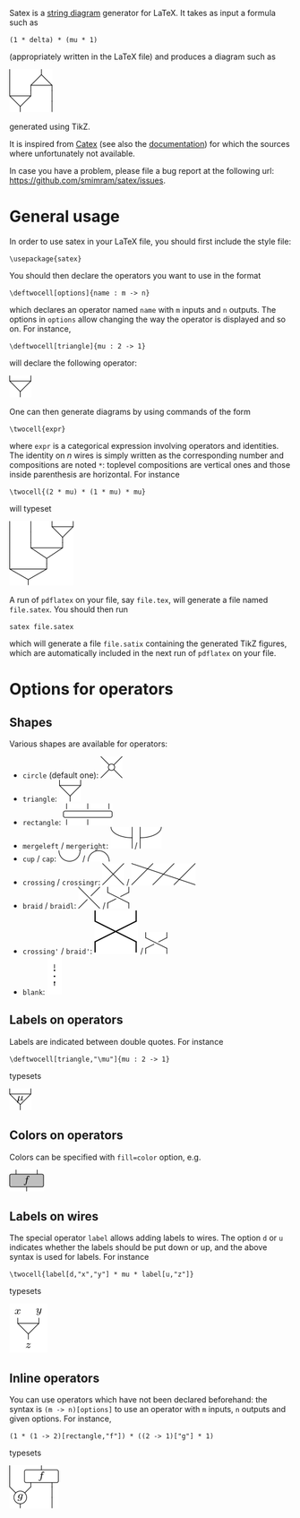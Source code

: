 Satex is a [string diagram](https://en.wikipedia.org/wiki/String_diagram)
generator for LaTeX. It takes as input a formula such as
```
(1 * delta) * (mu * 1)
```
(appropriately written in the LaTeX file) and produces a diagram such as

![](fig/frobl.svg)

generated using TikZ.

It is inspired from [Catex](https://webusers.imj-prg.fr/~yves.guiraud/) (see
also the
[documentation](https://webusers.imj-prg.fr/~yves.guiraud/catex/catex.pdf)) for
which the sources where unfortunately not available.

In case you have a problem, please file a bug report at the following url:
<https://github.com/smimram/satex/issues>.

# General usage

In order to use satex in your LaTeX file, you should first include the style
file:

```
\usepackage{satex}
```

You should then declare the operators you want to use in the format

```
\deftwocell[options]{name : m -> n}
```

which declares an operator named `name` with `m` inputs and `n` outputs. The
options in `options` allow changing the way the operator is displayed and so
on. For instance,

```
\deftwocell[triangle]{mu : 2 -> 1}
```

will declare the following operator:

![](fig/mu.svg)

One can then generate diagrams by using commands of the form

```
\twocell{expr}
```

where `expr` is a categorical expression involving operators and identities. The
identity on _n_ wires is simply written as the corresponding number and
compositions are noted `*`: toplevel compositions are vertical ones and those
inside parenthesis are horizontal. For instance

```
\twocell{(2 * mu) * (1 * mu) * mu}
```

will typeset

![](fig/rcomb4.svg)

A run of `pdflatex` on your file, say `file.tex`, will generate a file named
`file.satex`. You should then run

```
satex file.satex
```

which will generate a file `file.satix` containing the generated TikZ figures,
which are automatically included in the next run of `pdflatex` on your file.

# Options for operators

## Shapes

Various shapes are available for operators:

- `circle` (default one): ![](fig/circle.svg)
- `triangle`: ![](fig/mu.svg)
- `rectangle`: ![](fig/rectangle.svg)
- `mergeleft` / `mergeright`: ![](fig/mergeleft.svg) / ![](fig/mergeright.svg)
- `cup` / `cap`: ![](fig/cup.svg) / ![](fig/cap.svg)
- `crossing` / `crossingr`: ![](fig/crossing.svg) / ![](fig/crossingr.svg)
- `braid` / `braidl`: ![](fig/braid.svg) / ![](fig/braid2.svg)
- `crossing'` / `braid'`:  ![](fig/crossing2.svg) / ![](fig/braid2.svg)
- `blank`: ![](fig/blank.svg)

## Labels on operators

Labels are indicated between double quotes. For instance

```
\deftwocell[triangle,"\mu"]{mu : 2 -> 1}
```

typesets

![](fig/mu-label.svg)

## Colors on operators

Colors can be specified with `fill=color` option, e.g.

![](fig/fill.svg)

## Labels on wires

The special operator `label` allows adding labels to wires. The option `d` or
`u` indicates whether the labels should be put down or up, and the above syntax
is used for labels. For instance

```
\twocell{label[d,"x","y"] * mu * label[u,"z"]}
```

typesets

![](fig/mu-lwires.svg)

## Inline operators

You can use operators which have not been declared beforehand: the syntax is `(m
-> n)[options]` to use an operator with `m` inputs, `n` outputs and given
options. For instance,

```
(1 * (1 -> 2)[rectangle,"f"]) * ((2 -> 1)["g"] * 1)
```

typesets

![](fig/inline.svg)
